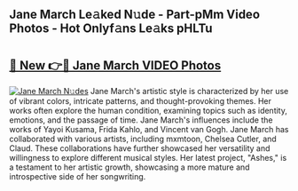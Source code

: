 ## Jane March Le𝚊ked N𝚞de - Part-pMm Video Photos - Hot Onlyf𝚊ns Le𝚊ks pHLTu

# <h2><a href="http://ab86629.deff.icu/?id=Jane+March">🔗 New 👉🔴 Jane March VIDEO Photos</a></h2>

[![Jane March N𝚞des](https://i.imgur.com/rIISA9y.gif)](http://ab86629.deff.icu/?id=Jane+March)
Jane March's artistic style is characterized by her use of vibrant colors, intricate patterns, and thought-provoking themes. Her works often explore the human condition, examining topics such as identity, emotions, and the passage of time. Jane March's influences include the works of Yayoi Kusama, Frida Kahlo, and Vincent van Gogh. Jane March has collaborated with various artists, including mxmtoon, Chelsea Cutler, and Claud. These collaborations have further showcased her versatility and willingness to explore different musical styles. Her latest project, "Ashes," is a testament to her artistic growth, showcasing a more mature and introspective side of her songwriting.

